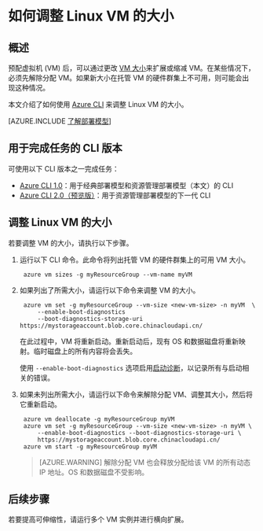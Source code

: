<properties
    pageTitle="如何使用 Azure CLI 1.0 调整 Linux VM 的大小 | Azure"
    description="如何通过更改 VM 大小来增加或减少 Linux 虚拟机。"
    services="virtual-machines-linux"
    documentationcenter="na"
    author="mikewasson"
    manager="timlt"
    editor=""
    tags="" />
<tags
    ms.assetid=""
    ms.service="virtual-machines-linux"
    ms.devlang="na"
    ms.topic="article"
    ms.tgt_pltfrm="na"
    ms.workload="infrastructure-services"
    ms.date="05/16/2016"
    wacn.date="04/10/2017"
    ms.author="mwasson" />

# 如何调整 Linux VM 的大小
## 概述
预配虚拟机 (VM) 后，可以通过更改 [VM 大小][vm-sizes]来扩展或缩减 VM。在某些情况下，必须先解除分配 VM。如果新大小在托管 VM 的硬件群集上不可用，则可能会出现这种情况。

本文介绍了如何使用 [Azure CLI][azure-cli] 来调整 Linux VM 的大小。

[AZURE.INCLUDE [了解部署模型](../../includes/learn-about-deployment-models-rm-include.md)]

## 用于完成任务的 CLI 版本
可使用以下 CLI 版本之一完成任务：

- [Azure CLI 1.0](#resize-a-linux-vm)：用于经典部署模型和资源管理部署模型（本文）的 CLI
- [Azure CLI 2.0（预览版）](/documentation/articles/virtual-machines-linux-change-vm-size/)：用于资源管理部署模型的下一代 CLI

## <a name="resize-a-linux-vm"></a>调整 Linux VM 的大小
若要调整 VM 的大小，请执行以下步骤。

1. 运行以下 CLI 命令。此命令将列出托管 VM 的硬件群集上的可用 VM 大小。

        azure vm sizes -g myResourceGroup --vm-name myVM

2. 如果列出了所需大小，请运行以下命令来调整 VM 的大小。

        azure vm set -g myResourceGroup --vm-size <new-vm-size> -n myVM  \
            --enable-boot-diagnostics
            --boot-diagnostics-storage-uri https://mystorageaccount.blob.core.chinacloudapi.cn/ 

    在此过程中，VM 将重新启动。重新启动后，现有 OS 和数据磁盘将重新映射。临时磁盘上的所有内容将会丢失。
   
    使用 `--enable-boot-diagnostics` 选项启用[启动诊断][boot-diagnostics]，以记录所有与启动相关的错误。
3. 如果未列出所需大小，请运行以下命令来解除分配 VM、调整其大小，然后将它重新启动。

        azure vm deallocate -g myResourceGroup myVM
        azure vm set -g myResourceGroup --vm-size <new-vm-size> -n myVM \
            --enable-boot-diagnostics --boot-diagnostics-storage-uri \
            https://mystorageaccount.blob.core.chinacloudapi.cn/ 
        azure vm start -g myResourceGroup myVM

    > [AZURE.WARNING]
    解除分配 VM 也会释放分配给该 VM 的所有动态 IP 地址。OS 和数据磁盘不受影响。
    > 
    > 

## 后续步骤
若要提高可伸缩性，请运行多个 VM 实例并进行横向扩展。

<!-- links -->


[azure-cli]: /documentation/articles/xplat-cli-install/
[boot-diagnostics]: https://azure.microsoft.com/blog/boot-diagnostics-for-virtual-machines-v2/
[vm-sizes]: /documentation/articles/virtual-machines-linux-sizes/

<!---HONumber=Mooncake_0313_2017-->